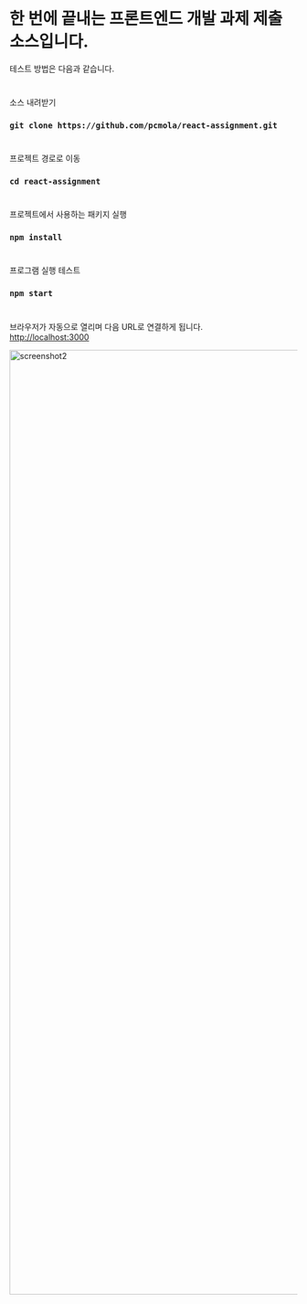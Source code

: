 # 한 번에 끝내는 프론트엔드 개발 과제 제출 소스입니다. 

테스트 방법은 다음과 같습니다. 
#
소스 내려받기
###  `git clone https://github.com/pcmola/react-assignment.git`  
#  
프로젝트 경로로 이동
### `cd react-assignment`
#
프로젝트에서 사용하는 패키지 실행
### `npm install`
#
프로그램 실행 테스트
### `npm start`
#
브라우저가 자동으로 열리며 다음 URL로 연결하게 됩니다.\
[http://localhost:3000](http://localhost:3000)

<img width="1654" alt="screenshot2" src="https://user-images.githubusercontent.com/20479087/216771261-9c34d719-f753-459c-b7d7-e8b3821a3518.png">
